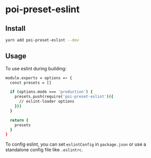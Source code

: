 # poi-preset-eslint

## Install

```bash
yarn add poi-preset-eslint --dev
```

## Usage

To use eslint during building:

```bash
module.exports = options => {
  const presets = []

  if (options.mode === 'production') {
    presets.push(require('poi-preset-eslint')({
      // eslint-loader options
    }))
  }

  return {
    presets
  }
}
```

To config eslint, you can set `eslintConfig` in `package.json` or use a standalone config file like `.eslintrc`.
